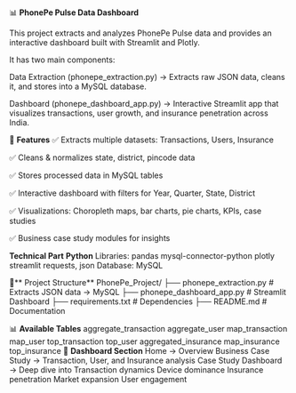📊 **PhonePe Pulse Data Dashboard**

This project extracts and analyzes PhonePe Pulse data and provides an interactive dashboard built with Streamlit and Plotly.

It has two main components:

Data Extraction (phonepe_extraction.py) → Extracts raw JSON data, cleans it, and stores into a MySQL database.

Dashboard (phonepe_dashboard_app.py) → Interactive Streamlit app that visualizes transactions, user growth, and insurance penetration across India.

🚀 **Features**
✅ Extracts multiple datasets: Transactions, Users, Insurance

✅ Cleans & normalizes state, district, pincode data

✅ Stores processed data in MySQL tables

✅ Interactive dashboard with filters for Year, Quarter, State, District

✅ Visualizations: Choropleth maps, bar charts, pie charts, KPIs, case studies

✅ Business case study modules for insights

**Technical Part**
**Python**
Libraries:
pandas
mysql-connector-python
plotly
streamlit
requests, json
Database: MySQL

📂** Project Structure**
PhonePe_Project/
 ├── phonepe_extraction.py      # Extracts JSON data → MySQL
 ├── phonepe_dashboard_app.py   # Streamlit Dashboard
 ├── requirements.txt           # Dependencies
 ├── README.md                  # Documentation
 
📊 **Available Tables**
aggregate_transaction
aggregate_user
map_transaction
map_user
top_transaction
top_user
aggregated_insurance
map_insurance
top_insurance 
📌 **Dashboard Section**
Home → Overview 
Business Case Study → Transaction, User, and Insurance analysis
Case Study Dashboard → Deep dive into
Transaction dynamics
Device dominance
Insurance penetration
Market expansion
User engagement


